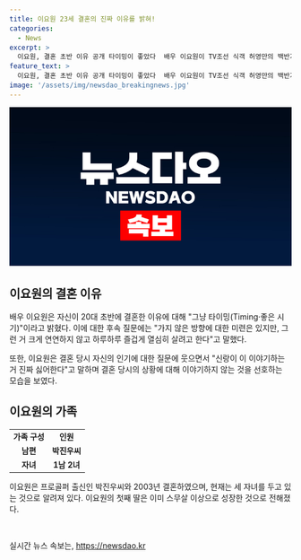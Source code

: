 ```yaml
---
title: 이요원 23세 결혼의 진짜 이유를 밝혀!
categories:
  - News
excerpt: >
  이요원, 결혼 초반 이유 공개 타이밍이 좋았다  배우 이요원이 TV조선 식객 허영만의 백반기행에 출연해 20대 초반에 결혼한 이유를 공개했다. 그는 열정이 넘치는데 타이밍이 좋았다며 결혼 생각을 했음을 밝혔고, 후회는 없지만 가지 않은 방향에 대한 미련은 있다고 전했다. 또한, 신랑이 결혼 이야기를 싫어한다며 사람들의 궁금증을 더 이상 자극하지 말라고 당부했다. 이요원은 6세 연하 프로골퍼 출신 박진우씨와 2003년 결혼해 세 자녀를 두고 있으며, 이에 대한 근황이 주목받고 있다.
feature_text: >
  이요원, 결혼 초반 이유 공개 타이밍이 좋았다  배우 이요원이 TV조선 식객 허영만의 백반기행에 출연해 20대 초반에 결혼한 이유를 공개했다. 그는 열정이 넘치는데 타이밍이 좋았다며 결혼 생각을 했음을 밝혔고, 후회는 없지만 가지 않은 방향에 대한 미련은 있다고 전했다. 또한, 신랑이 결혼 이야기를 싫어한다며 사람들의 궁금증을 더 이상 자극하지 말라고 당부했다. 이요원은 6세 연하 프로골퍼 출신 박진우씨와 2003년 결혼해 세 자녀를 두고 있으며, 이에 대한 근황이 주목받고 있다.
image: '/assets/img/newsdao_breakingnews.jpg'
---
```


<p><img src="/assets/img/newsdao_breakingnews.jpg" alt="cryptoinkorea 속보" /></p>

<h2 data-ke-size="size26">이요원의 결혼 이유</h2>

<p data-ke-size="size16">배우 이요원은 자신이 20대 초반에 결혼한 이유에 대해 "그냥 타이밍(Timing·좋은 시기)"이라고 밝혔다. 이에 대한 후속 질문에는 "가지 않은 방향에 대한 미련은 있지만, 그런 거 크게 연연하지 않고 하루하루 즐겁게 열심히 살려고 한다"고 말했다.</p>

<p data-ke-size="size16">또한, 이요원은 결혼 당시 자신의 인기에 대한 질문에 웃으면서 "신랑이 이 이야기하는 거 진짜 싫어한다"고 말하며 결혼 당시의 상황에 대해 이야기하지 않는 것을 선호하는 모습을 보였다.</p>

<h2 data-ke-size="size26">이요원의 가족</h2>

<table>
   <tbody>
      <tr>
         <td style="text-align: center; height: 17px;"><b>가족 구성</b></td>
         <td style="text-align: center; height: 17px;"><b>인원</b></td>
      </tr>
      <tr>
         <td style="text-align: center; height: 17px;"><b>남편</b></td>
         <td style="text-align: center; height: 17px;"><b>박진우씨</b></td>
      </tr>
      <tr>
         <td style="text-align: center; height: 17px;"><b>자녀</b></td>
         <td style="text-align: center; height: 17px;"><b>1남 2녀</b></td>
      </tr>
   </tbody>
</table>

<p data-ke-size="size16">이요원은 프로골퍼 출신인 박진우씨와 2003년 결혼하였으며, 현재는 세 자녀를 두고 있는 것으로 알려져 있다. 이요원의 첫째 딸은 이미 스무살 이상으로 성장한 것으로 전해졌다.</p>

<p data-ke-size="size16">&nbsp;</p>
실시간 뉴스 속보는, <a href="https://newsdao.kr" rel="dofollow">https://newsdao.kr</a>


